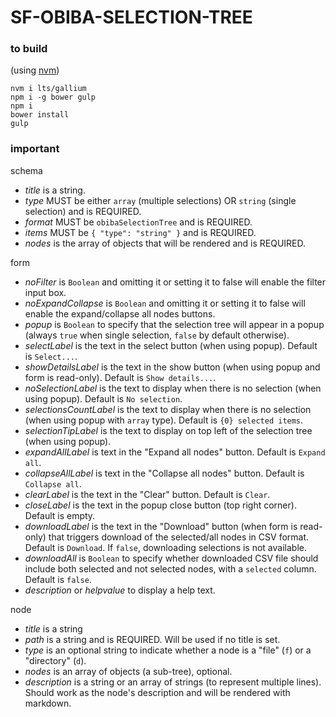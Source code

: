 # SF-OBIBA-SELECTION-TREE

### to build
(using [nvm](https://github.com/nvm-sh/nvm))

```
nvm i lts/gallium
npm i -g bower gulp
npm i
bower install
gulp
```

### important

schema
- *title* is a string.
- *type* MUST be either `array` (multiple selections) OR `string` (single selection) and is REQUIRED.
- *format* MUST be `obibaSelectionTree` and is REQUIRED.
- *items* MUST be `{ "type": "string" }` and is REQUIRED.
- *nodes* is the array of objects that will be rendered and is REQUIRED.

form
- *noFilter* is `Boolean` and omitting it or setting it to false will enable the filter input box.
- *noExpandCollapse* is `Boolean` and omitting it or setting it to false will enable the expand/collapse all nodes buttons.
- *popup* is `Boolean` to specify that the selection tree will appear in a popup (always `true` when single selection, `false` by default otherwise).
- *selectLabel* is the text in the select button (when using popup). Default is `Select...`.
- *showDetailsLabel* is the text in the show button (when using popup and form is read-only). Default is `Show details...`.
- *noSelectionLabel* is the text to display when there is no selection (when using popup). Default is `No selection`.
- *selectionsCountLabel* is the text to display when there is no selection (when using popup with `array` type). Default is `{0} selected items`.
- *selectionTipLabel* is the text to display on top left of the selection tree (when using popup).
- *expandAllLabel* is text in the "Expand all nodes" button. Default is `Expand all`.
- *collapseAllLabel* is text in the "Collapse all nodes" button. Default is `Collapse all`.
- *clearLabel* is the text in the "Clear" button. Default is `Clear`.
- *closeLabel* is the text in the popup close button (top right corner). Default is empty.
- *downloadLabel* is the text in the "Download" button (when form is read-only) that triggers download of the selected/all nodes in CSV format. Default is `Download`. If `false`, downloading selections is not available.
- *downloadAll* is `Boolean` to specify whether downloaded CSV file should include both selected and not selected nodes, with a `selected` column. Default is `false`.
- *description* or *helpvalue* to display a help text.

node
- *title* is a string
- *path* is a string and is REQUIRED. Will be used if no title is set.
- *type* is an optional string to indicate whether a node is a "file" (`f`) or a "directory" (`d`).
- *nodes* is an array of objects (a sub-tree), optional.
- *description* is a string or an array of strings (to represent multiple lines). Should work as the node's description and will be rendered with markdown.
